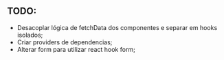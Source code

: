 ## TODO:
- Desacoplar lógica de fetchData dos componentes e separar em hooks isolados;
- Criar providers de dependencias;
- Alterar form para utilizar react hook form;